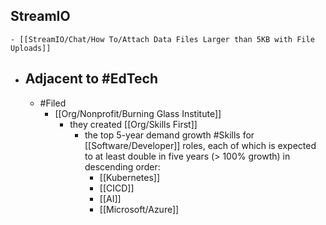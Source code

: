 ## StreamIO
	- [[StreamIO/Chat/How To/Attach Data Files Larger than 5KB with File Uploads]]
- ## Adjacent to #EdTech
	- #Filed
		- [[Org/Nonprofit/Burning Glass Institute]]
			- they created [[Org/Skills First]]
				- the top 5-year demand growth #Skills for [[Software/Developer]] roles, each of which is expected to at least double in five years (> 100% growth) in descending order:
					- [[Kubernetes]]
					- [[CICD]]
					- [[AI]]
					- [[Microsoft/Azure]]